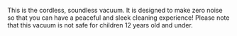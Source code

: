 This is the cordless, soundless vacuum. It is designed to make zero noise so that you can have a peaceful and sleek cleaning experience! 
Please note that this vacuum is not safe for children 12 years old and under.
